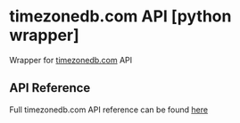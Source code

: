 # timezonedb.com API [python wrapper]

Wrapper for [timezonedb.com](https://timezonedb.com) API

## API Reference

Full timezonedb.com API reference can be found [here](https://timezonedb.com/api)
